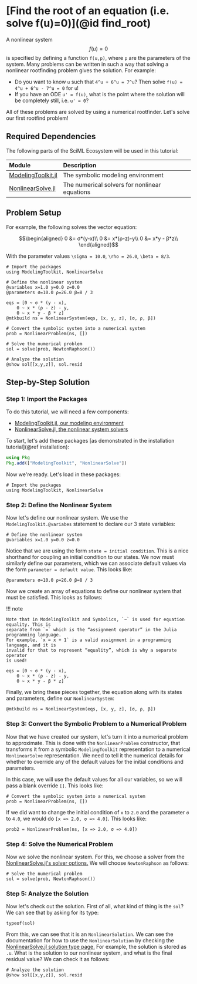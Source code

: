 # [Find the root of an equation (i.e. solve f(u)=0)](@id find_root)

A nonlinear system $$f(u) = 0$$ is specified by defining a function `f(u,p)`,
where `p` are the parameters of the system. Many problems can be written in
such a way that solving a nonlinear rootfinding problem gives the solution.
For example:

  - Do you want to know ``u`` such that ``4^u + 6^u = 7^u``? Then solve
    ``f(u) = 4^u + 6^u - 7^u = 0`` for `u`!
  - If you have an ODE ``u' = f(u)``, what is the point where the solution
    will be completely still, i.e. `u' = 0`?

All of these problems are solved by using a numerical rootfinder. Let's solve
our first rootfind problem!

## Required Dependencies

The following parts of the SciML Ecosystem will be used in this tutorial:

| Module                                                              | Description                                   |
|:------------------------------------------------------------------- |:--------------------------------------------- |
| [ModelingToolkit.jl](https://docs.sciml.ai/ModelingToolkit/stable/) | The symbolic modeling environment             |
| [NonlinearSolve.jl](https://docs.sciml.ai/NonlinearSolve/stable/)   | The numerical solvers for nonlinear equations |

## Problem Setup

For example, the following solves the vector equation:

```math
\begin{aligned}
0 &= σ*(y-x)\\
0 &= x*(ρ-z)-y\\
0 &= x*y - β*z\\
\end{aligned}
```

With the parameter values ``\sigma = 10.0``, ``\rho = 26.0``, ``\beta = 8/3``.

```@example
# Import the packages
using ModelingToolkit, NonlinearSolve

# Define the nonlinear system
@variables x=1.0 y=0.0 z=0.0
@parameters σ=10.0 ρ=26.0 β=8 / 3

eqs = [0 ~ σ * (y - x),
    0 ~ x * (ρ - z) - y,
    0 ~ x * y - β * z]
@mtkbuild ns = NonlinearSystem(eqs, [x, y, z], [σ, ρ, β])

# Convert the symbolic system into a numerical system
prob = NonlinearProblem(ns, [])

# Solve the numerical problem
sol = solve(prob, NewtonRaphson())

# Analyze the solution
@show sol[[x,y,z]], sol.resid
```

## Step-by-Step Solution

### Step 1: Import the Packages

To do this tutorial, we will need a few components:

  - [ModelingToolkit.jl, our modeling environment](https://docs.sciml.ai/ModelingToolkit/stable/)
  - [NonlinearSolve.jl, the nonlinear system solvers](https://docs.sciml.ai/NonlinearSolve/stable/)

To start, let's add these packages [as demonstrated in the installation tutorial](@ref installation):

```julia
using Pkg
Pkg.add(["ModelingToolkit", "NonlinearSolve"])
```

Now we're ready. Let's load in these packages:

```@example first_rootfind
# Import the packages
using ModelingToolkit, NonlinearSolve
```

### Step 2: Define the Nonlinear System

Now let's define our nonlinear system. We use the `ModelingToolkit.@variabes` statement to
declare our 3 state variables:

```@example first_rootfind
# Define the nonlinear system
@variables x=1.0 y=0.0 z=0.0
```

Notice that we are using the form `state = initial condition`. This is a nice shorthand
for coupling an initial condition to our states. We now must similarly define our parameters,
which we can associate default values via the form `parameter = default value`. This looks
like:

```@example first_rootfind
@parameters σ=10.0 ρ=26.0 β=8 / 3
```

Now we create an array of equations to define our nonlinear system that must be satisfied.
This looks as follows:

!!! note
    
    Note that in ModelingToolkit and Symbolics, `~` is used for equation equality. This is
    separate from `=` which is the “assignment operator” in the Julia programming language.
    For example, `x = x + 1` is a valid assignment in a programming language, and it is
    invalid for that to represent “equality”, which is why a separate operator
    is used!

```@example first_rootfind
eqs = [0 ~ σ * (y - x),
    0 ~ x * (ρ - z) - y,
    0 ~ x * y - β * z]
```

Finally, we bring these pieces together, the equation along with its states and parameters,
define our `NonlinearSystem`:

```@example first_rootfind
@mtkbuild ns = NonlinearSystem(eqs, [x, y, z], [σ, ρ, β])
```

### Step 3: Convert the Symbolic Problem to a Numerical Problem

Now that we have created our system, let's turn it into a numerical problem to
approximate. This is done with the `NonlinearProblem` constructor, that transforms it from
a symbolic `ModelingToolkit` representation to a numerical `NonlinearSolve`
representation. We need to tell it the numerical details for whether to override any of the
default values for the initial conditions and parameters.

In this case, we will use the default values for all our variables, so we will pass a
blank override `[]`. This looks like:

```@example first_rootfind
# Convert the symbolic system into a numerical system
prob = NonlinearProblem(ns, [])
```

If we did want to change the initial condition of `x`
to `2.0` and the parameter `σ` to `4.0`, we would do `[x => 2.0, σ => 4.0]`. This looks
like:

```@example first_rootfind
prob2 = NonlinearProblem(ns, [x => 2.0, σ => 4.0])
```

### Step 4: Solve the Numerical Problem

Now we solve the nonlinear system. For this, we choose a solver from the
[NonlinearSolve.jl's solver options.](https://docs.sciml.ai/NonlinearSolve/stable/solvers/nonlinear_system_solvers/)
We will choose `NewtonRaphson` as follows:

```@example first_rootfind
# Solve the numerical problem
sol = solve(prob, NewtonRaphson())
```

### Step 5: Analyze the Solution

Now let's check out the solution. First of all, what kind of thing is the `sol`? We can
see that by asking for its type:

```@example first_rootfind
typeof(sol)
```

From this, we can see that it is an `NonlinearSolution`. We can see the documentation for
how to use the `NonlinearSolution` by checking the
[NonlinearSolve.jl solution type page.](https://docs.sciml.ai/NonlinearSolve/stable/basics/nonlinear_solution/)
For example, the solution is stored as `.u`.
What is the solution to our nonlinear system, and what is the final residual value?
We can check it as follows:

```@example first_rootfind
# Analyze the solution
@show sol[[x,y,z]], sol.resid
```
